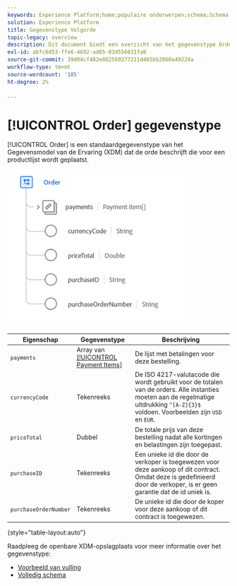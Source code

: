 ```yaml
---
keywords: Experience Platform;home;populaire onderwerpen;schema;Schema;XDM;velden;schema's;Schema's;order;datatype;data-type;data-type;
solution: Experience Platform
title: Gegevenstype Volgorde
topic-legacy: overview
description: Dit document biedt een overzicht van het gegevenstype Order Experience Data Model (XDM).
exl-id: abfc6d53-ffe6-4692-ad65-03d556831fa0
source-git-commit: 39d04cf482e862569277211d465bb2060a49224a
workflow-type: tm+mt
source-wordcount: '185'
ht-degree: 2%

---
```


# [!UICONTROL Order] gegevenstype

[!UICONTROL Order] is een standaardgegevenstype van het Gegevensmodel van de Ervaring (XDM) dat de orde beschrijft die voor een productlijst wordt geplaatst.

<img src="../images/data-types/order.PNG" width="400" /><br />

| Eigenschap | Gegevenstype | Beschrijving |
| --- | --- | --- |
| `payments` | Array van [[!UICONTROL Payment Items]](./payment-item.md) | De lijst met betalingen voor deze bestelling. |
| `currencyCode` | Tekenreeks | De ISO 4217-valutacode die wordt gebruikt voor de totalen van de orders. Alle instanties moeten aan de regelmatige uitdrukking `^[A-Z]{3}$` voldoen. Voorbeelden zijn `USD` en `EUR`. |
| `priceTotal` | Dubbel | De totale prijs van deze bestelling nadat alle kortingen en belastingen zijn toegepast. |
| `purchaseID` | Tekenreeks | Een unieke id die door de verkoper is toegewezen voor deze aankoop of dit contract. Omdat deze is gedefinieerd door de verkoper, is er geen garantie dat de id uniek is. |
| `purchaseOrderNumber` | Tekenreeks | De unieke id die door de koper voor deze aankoop of dit contract is toegewezen. |

{style=&quot;table-layout:auto&quot;}

Raadpleeg de openbare XDM-opslagplaats voor meer informatie over het gegevenstype:

* [Voorbeeld van vulling](https://github.com/adobe/xdm/blob/master/components/datatypes/data/order.example.1.json)
* [Volledig schema](https://github.com/adobe/xdm/blob/master/components/datatypes/data/order.schema.json)
